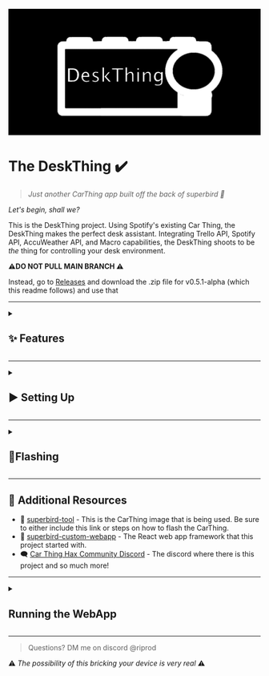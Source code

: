 ![App Creation details](/readme_images/deskthing-banner.png)

# The DeskThing ✔️
> *Just another CarThing app built off the back of superbird 🎵*

*Let's begin, shall we?*

This is the DeskThing project. Using Spotify's existing Car Thing, the DeskThing makes the perfect desk assistant. Integrating Trello API, Spotify API, AccuWeather API, and Macro capabilities, the DeskThing shoots to be *the* thing for controlling your desk environment. 

**⚠️DO NOT PULL MAIN BRANCH ⚠️**

Instead, go to [Releases](https://github.com/ItsRiprod/DeskThing/releases) and download the .zip file for v0.5.1-alpha (which this readme follows) and use that

---

<details>
   <summary><h2>✨ Features</h2></summary>

The DeskThing is a simple CarThing Chromium-based website that can communicate with a server run on the host via ADB (on port 8891) functioning as a socket. The CarThing can:

- ### Spotify Integration 🎧
   - [X] Show currently listening (Album, Artist, Song name, album art)
   - [X] Control Spotify (Skip, pause, play, rewind, shuffle, repeat)
   - [X] Supports Podcasts too!
   - Spotify app [installation instructions here](/DeskThing/server/apps/spotify#spotify-app-install)
- ### ~~Discord Integration 💬~~ *to be migrated*
   - [X] Show current call status (Participants, who's talking, their mute status)
   - [ ] ~~Control Discord (Mute/Unmute  Deafen//Undeafen Disconnect)~~
   - [ ] ~~Control Individual User Volume~~
   - [ ] ~~See message preview~~
   - Discord app [installation instructions here](/DeskThing/server/apps/discord#discord-app-install)
- ### ~~Weather Integration 🌧️~~ *to be migrated*
   - [X] Show local weather
   - [X] Temperature
   - [X] AQI, UV Index, Wind Speed + Direction, Visibility
   - [X] 12 Hour forecast
   - Weather app [installation instructions here](/DeskThing/server/apps/weather#weather-app-install)
- ### ~~Audible Integration📗~~ *to be migrated*
   - [ ] ~~Currently Listening To~~ 
   - [ ] ~~Audio Controls (Skip, Rewind, Fast Forward)~~ 
   - [ ] ~~Audio Status (%through)~~
   - [X] Audiobook library
   - [X] Audiobook stats (Progress, Length of book, time left, ASIN)
   - Audible app [installation instructions here](/DeskThing/server/apps/audible#audible-app-install)
- ### ~~Launchpad Integration 🎵~~ *to be migrated*
   - [X] Control different views on your launchpad!
   - [X] Show your system resource usage on your novation launchpad
   - [X] Add timers from your launchpad
   - [ ] ~~Show weather from launchpad~~
   - [ ] ~~Show time on launchpad~~
   - [ ] ~~Trigger macros from launchpad~~
   - [ ] Launchpad app [installation instructions here](/DeskThing/server/apps/launchpad#launchpad-app-install)
- ### ~~Trello Integration 📃~~ *to be migrated*
   - [X] See all organizations 
   - [X] See all boards 
   - [X] See all lists 
   - [X] See all cards 
   - [X] See all tags 
   - [X] Set different lists as your favorites 
   - Trello app [installation instructions here](/DeskThing/server/apps/trello#trello-app-install)
<details>
   <summary>
      <h3>Planned Apps</h3>
   </summary>

- Macropad / Streamdeck
- GUI Companion
- Dashboard/Settings for config changes
- General audio control
- Advanced Spotify Stats
- Home Assistant
- And more!
</details>

> *This is under constant development, so features will come as soon as I can make them. Suggestions welcome!*
</details> 

---

<details>
   <summary>
      <h2>▶️ Setting Up</h2>
   </summary>

### Prerequisites

1. **ADB Setup:**
   - Install ADB on your computer (Android Development).

2. **Superbird Webapp flash:**
   - Flash your CarThing with the adb_enabled dump [here](https://mega.nz/folder/NxNXQCaT#-n1zkoXsJuw-5rQ-ZYzRJw) using the [superbird-tool](https://github.com/bishopdynamics/superbird-tool).
   - [detailed instructions](#flashing)

### Detailed Setup Instructions

1. **Flash Your CarThing:**
   - Follow the instructions in the [superbird-tool repository](https://github.com/bishopdynamics/superbird-tool) to flash your CarThing device with the necessary image.
> If you need help, refer to the [detailed instructions](#flashing) at the end of this page

2. **Configure Apps You Want To Include:**

*You do not need the .env file on versions at or later than v0.5.0 due to the apps requesting the keys. Still reference the tutorials for obtaining the needed information when loading an app*
   - Spotify app [installation instructions here](/DeskThing/server/apps/spotify#spotify-app-install)
   - Trello app [installation instructions here](/DeskThing/server/apps/trello#trello-app-install)
   - Weather app [installation instructions here](/DeskThing/server/apps/weather#weather-app-install)
   - Launchpad app [installation instructions here](/DeskThing/server/apps/launchpad#launchpad-app-install)
   - Discord app [installation instructions here](/DeskThing/server/apps/discord#discord-app-install)
   - Audible app [installation instructions here](/DeskThing/server/apps/audible#audible-app-install)

3. **Configure Workspace:**
   - Use `cd ./DeskThing` to get into the project directory and run:
   ```sh
   npm install
   ```
   - ~~Add `.env` file to `/DeskThing/server/` (optionally, just rename `.env-template` to `.env`. `.env-template` is already located where it needs to be)~~
   - ~~Ensure `PORT=8888` in the `.env` file~~ *Not required on versions later than v0.5.0*
> If anything here does not work. DM me on discord @riprod

4. **Pushing the project to the car thing:**
   - Build project:
     ```sh
     npm run build
     ```
   - Open port 8891:
     ```sh
     adb reverse tcp:8891 tcp:8891
     ```
     > adb should be an environment variable from step 1
   - Remount the build to the carthing:
     ```sh
      adb shell mount -o remount,rw /
      adb shell mv /usr/share/qt-superbird-app/webapp /tmp/webapp-orig
      adb shell mv /tmp/webapp-orig /usr/share/qt-superbird-app/ # it's ok if this fails
      adb shell rm -r /tmp/webapp-orig
      adb push dist/ /usr/share/qt-superbird-app/webapp
     ```
   - Restart chromium:
     ```sh
     adb shell supervisorctl restart chromium
     ```
</details>

---

<details>
   <summary>
      <h2>📸Flashing</h2>
   </summary>

Links:
- [image dumps](https://mega.nz/folder/NxNXQCaT#-n1zkoXsJuw-5rQ-ZYzRJw/folder/5kECGT5C)
- [superbird-tool](https://github.com/bishopdynamics/superbird-tool)

Process:
- Go to superbird-tool and install it based off your operating system. Come back once you can run `python superbird_tool.py --find_device` and see your Car Thing
- Unplug the Car Thing
- Hold buttons 1 and 4 (the four large top buttons are mapped from left to right) and plug it in.
- Wait a few seconds. If the screen does not turn on, that means you are in boot mode. You can realease the buttons
- Run `python superbird_tool.py --burn_mode` to enter burn mode
- Download 8.2.5 adb enables from image dumps (linked above) and in that same folder, also download Readme.txt
- Follow the Readme.txt to change the appropriate file names
- (Windows only) Download [zadig](https://zadig.akeo.ie/) and install the WinUSB driver for GX-CHIP (select it and click "Install Driver")
> Alternatively use libusbK if it does not work
- Run `superbird_tool.py --restore_device /path/to/extracted/firmware/folder` (This may take awhile)
- After the firmware is flashed, the Car Thing should be ready with ADB enabled. To check, run `adb shell ls -l /usr/share/qt-superbird-app/` and you should see webapp as one of the folders.
- Continue setup from [here](#detailed-setup-instructions)

</details>

---

## 📗 Additional Resources

- 🔧 [superbird-tool](https://github.com/bishopdynamics/superbird-tool) - This is the CarThing image that is being used. Be sure to either include this link or steps on how to flash the CarThing.
- 🐤 [superbird-custom-webapp](https://github.com/pajowu/superbird-custom-webapp/tree/main) - The React web app framework that this project started with.
- 🗨️ [Car Thing Hax Community Discord](https://discord.gg/aPSV6NykA6) - The discord where there is this project and so much more!

---

<details>
<summary>
   <h2>Running the WebApp</h2>
</summary>

- If you are running from a .bat file, this is what it should look like:

```sh
@echo off

cd /d "C:\*Path to car thing files*\carthing\DeskThing\"

adb reverse tcp:8891 tcp:8891
adb shell mount -o remount,rw /
adb shell mv /usr/share/qt-superbird-app/webapp /tmp/webapp-orig
adb shell mv /tmp/webapp-orig /usr/share/qt-superbird-app/ # it's ok if this fails
adb shell rm -r /tmp/webapp-orig
adb push dist/ /usr/share/qt-superbird-app/webapp

adb shell supervisorctl restart chromium
```

</details>

---


> Questions? DM me on discord @riprod

⚠️ *The possibility of this bricking your device is very real* ⚠️
